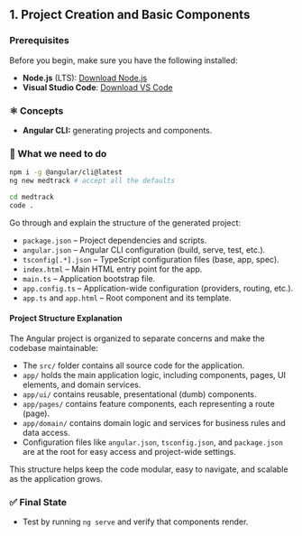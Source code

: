 ## 1. Project Creation and Basic Components

### Prerequisites

Before you begin, make sure you have the following installed:

- **Node.js** (LTS): [Download Node.js](https://nodejs.org/)
- **Visual Studio Code**: [Download VS Code](https://code.visualstudio.com/)

### ⚛️ Concepts

* **Angular CLI:** generating projects and components.

### 🔧 What we need to do

```bash
npm i -g @angular/cli@latest
ng new medtrack # accept all the defaults

cd medtrack
code .
```

Go through and explain the structure of the generated project:
- `package.json` – Project dependencies and scripts.
- `angular.json` – Angular CLI configuration (build, serve, test, etc.).
- `tsconfig[.*].json` – TypeScript configuration files (base, app, spec).
- `index.html` – Main HTML entry point for the app.
- `main.ts` – Application bootstrap file.
- `app.config.ts` – Application-wide configuration (providers, routing, etc.).
- `app.ts` and `app.html` – Root component and its template.

#### Project Structure Explanation

The Angular project is organized to separate concerns and make the codebase maintainable:

- The `src/` folder contains all source code for the application.
- `app/` holds the main application logic, including components, pages, UI elements, and domain services.
- `app/ui/` contains reusable, presentational (dumb) components.
- `app/pages/` contains feature components, each representing a route (page).
- `app/domain/` contains domain logic and services for business rules and data access.
- Configuration files like `angular.json`, `tsconfig.json`, and `package.json` are at the root for easy access and project-wide settings.

This structure helps keep the code modular, easy to navigate, and scalable as the application grows.

### ✅ Final State

* Test by running `ng serve` and verify that components render.
